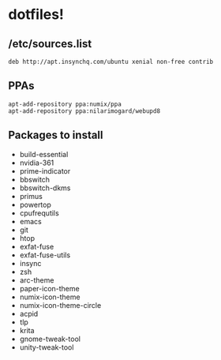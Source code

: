 # dotfiles!

## /etc/sources.list

```
deb http://apt.insynchq.com/ubuntu xenial non-free contrib
```

## PPAs

```
apt-add-repository ppa:numix/ppa
apt-add-repository ppa:nilarimogard/webupd8
```

## Packages to install

* build-essential
* nvidia-361
* prime-indicator
* bbswitch
* bbswitch-dkms
* primus
* powertop
* cpufrequtils
* emacs
* git
* htop
* exfat-fuse
* exfat-fuse-utils
* insync
* zsh
* arc-theme
* paper-icon-theme
* numix-icon-theme
* numix-icon-theme-circle
* acpid
* tlp
* krita
* gnome-tweak-tool
* unity-tweak-tool
